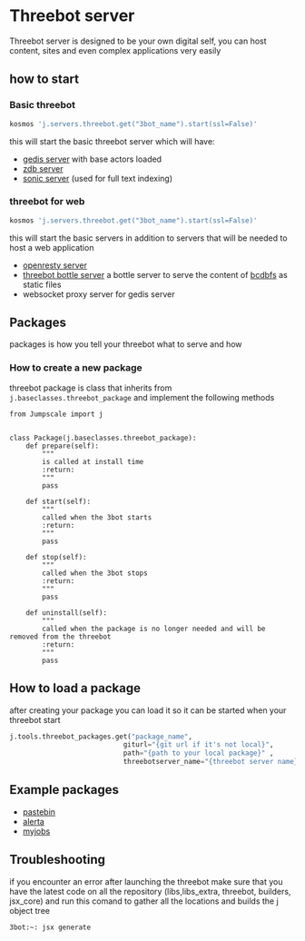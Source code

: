 # Threebot server
Threebot server is designed to be your own digital self, you can host content, sites and even complex applications very easily

## how to start
### Basic threebot
```bash
kosmos 'j.servers.threebot.get("3bot_name").start(ssl=False)'
```
this will start the basic threebot server which will have:
- [gedis server](https://github.com/threefoldtech/jumpscaleX_core/blob/development/docs/Gedis/README.md) with base actors loaded
- [zdb server](https://github.com/threefoldtech/0-db/blob/development/README.md)
- [sonic server](https://github.com/valeriansaliou/sonic/blob/master/README.md) (used for full text indexing)

### threebot for web
```bash
kosmos 'j.servers.threebot.get("3bot_name").start(ssl=False)'
```
this will start the basic servers in addition to servers that will be needed to host a web application
- [openresty server](https://github.com/threefoldtech/jumpscaleX_core/blob/development/JumpscaleCore/servers/openresty/README.md)
- [threebot bottle server]() a bottle server to serve the content of [bcdbfs](https://github.com/threefoldtech/jumpscaleX_core/blob/development/JumpscaleCore/sal/bcdbfs/README.md) as static files
- websocket proxy server for gedis server


## Packages
packages is how you tell your threebot what to serve and how

### How to create a new package
threebot package is class that inherits from `j.baseclasses.threebot_package` and implement the following methods
```
from Jumpscale import j


class Package(j.baseclasses.threebot_package):
    def prepare(self):
        """
        is called at install time
        :return:
        """
        pass

    def start(self):
        """
        called when the 3bot starts
        :return:
        """
        pass

    def stop(self):
        """
        called when the 3bot stops
        :return:
        """
        pass

    def uninstall(self):
        """
        called when the package is no longer needed and will be removed from the threebot
        :return:
        """
        pass

```

## How to load a package
after creating your package you can load it so it can be started when your threebot start
```python
j.tools.threebot_packages.get("package_name",
                            giturl="{git url if it's not local}",
                            path="{path to your local package}" ,
                            threebotserver_name="{threebot server name}")
```

## Example packages
- [pastebin](https://github.com/threefoldtech/jumpscaleX_threebot/blob/development/ThreeBotPackages/pastebin/README.md
)
- [alerta](https://github.com/threefoldtech/jumpscaleX_threebot/blob/development/ThreeBotPackages/alerta/README.md)
- [myjobs](https://github.com/threefoldtech/jumpscaleX_threebot/blob/development/ThreeBotPackages/myjobs/README.md)

## Troubleshooting

if you encounter an error after launching the threebot make sure that you have the latest code on all the repository (libs,libs_extra, threebot, builders, jsx_core)
and run this comand to gather all the locations and builds the j object tree
```shell
3bot:~: jsx generate
```
